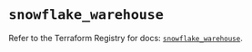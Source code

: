 # `snowflake_warehouse`

Refer to the Terraform Registry for docs: [`snowflake_warehouse`](https://registry.terraform.io/providers/snowflake-labs/snowflake/0.92.0/docs/resources/warehouse).
